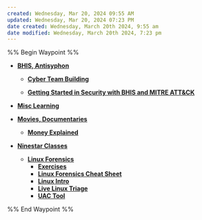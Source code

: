 ```yaml
---
created: Wednesday, Mar 20, 2024 09:55 AM
updated: Wednesday, Mar 20, 2024 07:23 PM
date created: Wednesday, March 20th 2024, 9:55 am
date modified: Wednesday, March 20th 2024, 7:23 pm
---
```


%% Begin Waypoint %%
- **[BHIS, Antisyphon](./BHIS,%20Antisyphon/BHIS,%20Antisyphon.md)**
	- **[Cyber Team Building](./BHIS,%20Antisyphon/Cyber%20Team%20Building/Cyber%20Team%20Building.md)**

	- **[Getting Started in Security with BHIS and MITRE ATT&CK](./BHIS,%20Antisyphon/Getting%20Started%20in%20Security%20with%20BHIS%20and%20MITRE%20ATT&CK/Getting%20Started%20in%20Security%20with%20BHIS%20and%20MITRE%20ATT&CK.md)**

- **[Misc Learning](./Misc%20Learning/Misc%20Learning.md)**
- **[Movies, Documentaries](./Movies,%20Documentaries/Movies,%20Documentaries.md)**
	- **[Money Explained](./Movies,%20Documentaries/Money%20Explained/Money%20Explained.md)**
- **[Ninestar Classes](./Ninestar%20Classes/Ninestar%20Classes.md)**
	- **[Linux Forensics](./Ninestar%20Classes/Linux%20Forensics/Linux%20Forensics.md)**
		- **[Exercises](./Ninestar%20Classes/Linux%20Forensics/Exercises/Exercises.md)**
		- **[Linux Forensics Cheat Sheet](./Ninestar%20Classes/Linux%20Forensics/Linux%20Forensics%20Cheat%20Sheet/Linux%20Forensics%20Cheat%20Sheet.md)**
		- **[Linux Intro](./Ninestar%20Classes/Linux%20Forensics/Linux%20Intro/Linux%20Intro.md)**
		- **[Live Linux Triage](./Ninestar%20Classes/Linux%20Forensics/Live%20Linux%20Triage/Live%20Linux%20Triage.md)**
		- **[UAC Tool](./Ninestar%20Classes/Linux%20Forensics/UAC%20Tool/UAC%20Tool.md)**

%% End Waypoint %%